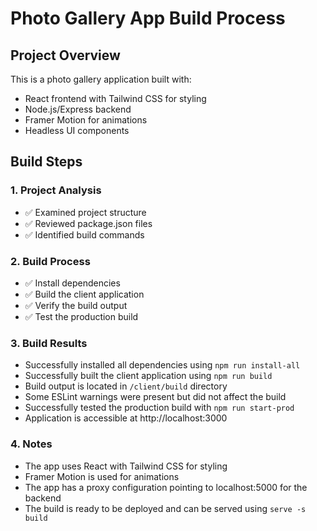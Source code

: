 # Photo Gallery App Build Process

## Project Overview
This is a photo gallery application built with:
- React frontend with Tailwind CSS for styling
- Node.js/Express backend
- Framer Motion for animations
- Headless UI components

## Build Steps

### 1. Project Analysis
- ✅ Examined project structure
- ✅ Reviewed package.json files
- ✅ Identified build commands

### 2. Build Process
- ✅ Install dependencies
- ✅ Build the client application
- ✅ Verify the build output
- ✅ Test the production build

### 3. Build Results
- Successfully installed all dependencies using `npm run install-all`
- Successfully built the client application using `npm run build`
- Build output is located in `/client/build` directory
- Some ESLint warnings were present but did not affect the build
- Successfully tested the production build with `npm run start-prod`
- Application is accessible at http://localhost:3000

### 4. Notes
- The app uses React with Tailwind CSS for styling
- Framer Motion is used for animations
- The app has a proxy configuration pointing to localhost:5000 for the backend
- The build is ready to be deployed and can be served using `serve -s build`